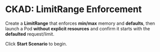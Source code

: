 # CKAD: LimitRange Enforcement

Create a **LimitRange** that enforces **min/max** memory and **defaults**, then launch a Pod **without explicit resources** and confirm it starts with the **defaulted** request/limit.

Click **Start Scenario** to begin.
